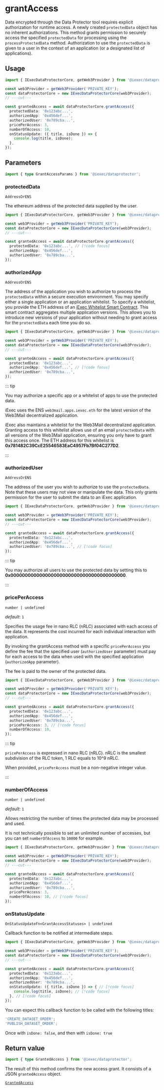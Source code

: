 # grantAccess

Data encrypted through the Data Protector tool requires explicit authorization
for runtime access. A newly created `protectedData` object has no inherent
authorizations. This method grants permission to securely access the specified
`protectedData` for processing using the `processProtectedData` method.
Authorization to use the `protectedData` is given to a user in the context of an
application (or a designated list of applications).

## Usage

```ts twoslash
import { IExecDataProtectorCore, getWeb3Provider } from '@iexec/dataprotector';

const web3Provider = getWeb3Provider('PRIVATE_KEY');
const dataProtectorCore = new IExecDataProtectorCore(web3Provider);
// ---cut---

const grantedAccess = await dataProtectorCore.grantAccess({
  protectedData: '0x123abc...',
  authorizedApp: '0x456def...',
  authorizedUser: '0x789cba...',
  pricePerAccess: 3,
  numberOfAccess: 10,
  onStatusUpdate: ({ title, isDone }) => {
    console.log(title, isDone);
  },
});
```

## Parameters

```ts twoslash
import { type GrantAccessParams } from '@iexec/dataprotector';
```

### protectedData

`AddressOrENS`

The ethereum address of the protected data supplied by the user.

```ts twoslash
import { IExecDataProtectorCore, getWeb3Provider } from '@iexec/dataprotector';

const web3Provider = getWeb3Provider('PRIVATE_KEY');
const dataProtectorCore = new IExecDataProtectorCore(web3Provider);
// ---cut---

const grantedAccess = await dataProtectorCore.grantAccess({
  protectedData: '0x123abc...', // [!code focus]
  authorizedApp: '0x456def...',
  authorizedUser: '0x789cba...',
});
```

### authorizedApp

`AddressOrENS`

The address of the application you wish to authorize to process the
`protectedData` within a secure execution environment. You may specify either a
single application or an application whitelist. To specify a whitelist, you
provide the ETH address of an
[iExec Whitelist Smart Contract](https://github.com/iExecBlockchainComputing/whitelist-smart-contract/tree/main).
This smart contract aggregates multiple application versions. This allows you to
introduce new versions of your application without needing to grant access for
the `protectedData` each time you do so.

```ts twoslash
import { IExecDataProtectorCore, getWeb3Provider } from '@iexec/dataprotector';

const web3Provider = getWeb3Provider('PRIVATE_KEY');
const dataProtectorCore = new IExecDataProtectorCore(web3Provider);
// ---cut---

const grantedAccess = await dataProtectorCore.grantAccess({
  protectedData: '0x123abc...',
  authorizedApp: '0x456def...', // [!code focus]
  authorizedUser: '0x789cba...',
});
```

::: tip

You may authorize a specific app or a whitelist of apps to use the protected
data.

iExec uses the ENS `web3mail.apps.iexec.eth` for the latest version of the
Web3Mail decentralized application.

iExec also maintains a whitelist for the Web3Mail decentralized application.
Granting access to this whitelist allows use of an email `protectedData` with
all versions of the Web3Mail application, ensuring you only have to grant this
access once. The ETH address for this whitelist is
**0x781482C39CcE25546583EaC4957Fb7Bf04C277D2**.

:::

### authorizedUser

`AddressOrENS`

The address of the user you wish to authorize to use the `protectedData`. Note
that these users may not view or manipulate the data. This only grants
permission for the user to submit the data to an iExec application.

```ts twoslash
import { IExecDataProtectorCore, getWeb3Provider } from '@iexec/dataprotector';

const web3Provider = getWeb3Provider('PRIVATE_KEY');
const dataProtectorCore = new IExecDataProtectorCore(web3Provider);
// ---cut---

const grantedAccess = await dataProtectorCore.grantAccess({
  protectedData: '0x123abc...',
  authorizedApp: '0x456def...',
  authorizedUser: '0x789cba...', // [!code focus]
});
```

::: tip

You may authorize all users to use the protected data by setting this to
**0x0000000000000000000000000000000000000000**.

:::

### pricePerAccess

`number | undefined`

_default_: `1`

Specifies the usage fee in nano RLC (nRLC) associated with each access of the
data. It represents the cost incurred for each individual interaction with
application.

By invoking the grantAccess method with a specific `pricePerAccess` you define
the fee that the specified user (`authorizedUser` parameter) must pay for each
access to the data when used with the specified application (`authorizedApp`
parameter).

The fee is paid to the owner of the protected data.

```ts twoslash
import { IExecDataProtectorCore, getWeb3Provider } from '@iexec/dataprotector';

const web3Provider = getWeb3Provider('PRIVATE_KEY');
const dataProtectorCore = new IExecDataProtectorCore(web3Provider);
// ---cut---

const grantedAccess = await dataProtectorCore.grantAccess({
  protectedData: '0x123abc...',
  authorizedApp: '0x456def...',
  authorizedUser: '0x789cba...',
  pricePerAccess: 3, // [!code focus]
  numberOfAccess: 10,
});
```

::: tip

`pricePerAccess` is expressed in nano RLC (nRLC). nRLC is the smallest
subdivision of the RLC token, 1 RLC equals to 10^9 nRLC.

When provided, `pricePerAccess` must be a non-negative integer value.

:::

### numberOfAccess

`number | undefined`

_default_: `1`

Allows restricting the number of times the protected data may be processed and
used.

It is not technically possible to set an unlimited number of accesses, but you
can set `numberOfAccess` to `10000` for example.

```ts twoslash
import { IExecDataProtectorCore, getWeb3Provider } from '@iexec/dataprotector';

const web3Provider = getWeb3Provider('PRIVATE_KEY');
const dataProtectorCore = new IExecDataProtectorCore(web3Provider);
// ---cut---

const grantedAccess = await dataProtectorCore.grantAccess({
  protectedData: '0x123abc...',
  authorizedApp: '0x456def...',
  authorizedUser: '0x789cba...',
  pricePerAccess: 3,
  numberOfAccess: 10, // [!code focus]
});
```

### onStatusUpdate

`OnStatusUpdateFn<GrantAccessStatuses> | undefined`

Callback function to be notified at intermediate steps.

<!-- prettier-ignore-start -->
```ts twoslash
import { IExecDataProtectorCore, getWeb3Provider } from '@iexec/dataprotector';

const web3Provider = getWeb3Provider('PRIVATE_KEY');
const dataProtectorCore = new IExecDataProtectorCore(web3Provider);
// ---cut---

const grantedAccess = await dataProtectorCore.grantAccess({
  protectedData: '0x123abc...',
  authorizedApp: '0x456def...',
  authorizedUser: '0x789cba...',
  onStatusUpdate: ({ title, isDone }) => { // [!code focus]
    console.log(title, isDone); // [!code focus]
  }, // [!code focus]
});
```
<!-- prettier-ignore-end -->

You can expect this callback function to be called with the following titles:

```ts
'CREATE_DATASET_ORDER';
'PUBLISH_DATASET_ORDER';
```

Once with `isDone: false`, and then with `isDone: true`

## Return value

```ts twoslash
import { type GrantedAccess } from '@iexec/dataprotector';
```

The result of this method confirms the new access grant. It consists of a JSON
`grantedAccess` object.

[`GrantedAccess`](../types.md#grantedaccess)
